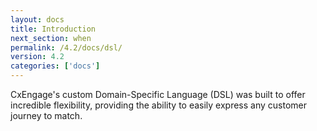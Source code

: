 ```yaml
---
layout: docs
title: Introduction
next_section: when
permalink: /4.2/docs/dsl/
version: 4.2
categories: ['docs']
---
```


CxEngage's custom Domain-Specific Language (DSL) was built to offer incredible
flexibility, providing the ability to easily express any customer journey to
match.

